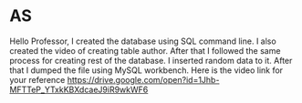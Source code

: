 # AS
Hello Professor,
I created the database using SQL command line. I also created the video of creating table author. 
After that I followed the same process for creating rest of the database. I inserted random data to it.
After that I dumped the file using MySQL workbench.
Here is the video link for your reference https://drive.google.com/open?id=1Jhb-MFTTeP_YTxkKBXdcaeJ9iR9wkWF6

